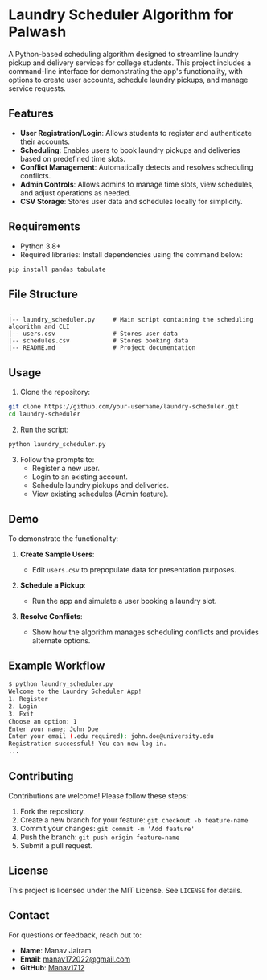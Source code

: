 # Laundry Scheduler Algorithm for Palwash

A Python-based scheduling algorithm designed to streamline laundry pickup and delivery services for college students. This project includes a command-line interface for demonstrating the app's functionality, with options to create user accounts, schedule laundry pickups, and manage service requests.

## Features

- **User Registration/Login**: Allows students to register and authenticate their accounts.
- **Scheduling**: Enables users to book laundry pickups and deliveries based on predefined time slots.
- **Conflict Management**: Automatically detects and resolves scheduling conflicts.
- **Admin Controls**: Allows admins to manage time slots, view schedules, and adjust operations as needed.
- **CSV Storage**: Stores user data and schedules locally for simplicity.

## Requirements

- Python 3.8+
- Required libraries: Install dependencies using the command below:

```bash
pip install pandas tabulate
```

## File Structure

```
.
|-- laundry_scheduler.py     # Main script containing the scheduling algorithm and CLI
|-- users.csv                # Stores user data
|-- schedules.csv            # Stores booking data
|-- README.md                # Project documentation
```

## Usage

1. Clone the repository:

```bash
git clone https://github.com/your-username/laundry-scheduler.git
cd laundry-scheduler
```

2. Run the script:

```bash
python laundry_scheduler.py
```

3. Follow the prompts to:
   - Register a new user.
   - Login to an existing account.
   - Schedule laundry pickups and deliveries.
   - View existing schedules (Admin feature).

## Demo

To demonstrate the functionality:

1. **Create Sample Users**: 
   - Edit `users.csv` to prepopulate data for presentation purposes.

2. **Schedule a Pickup**:
   - Run the app and simulate a user booking a laundry slot.

3. **Resolve Conflicts**:
   - Show how the algorithm manages scheduling conflicts and provides alternate options.

## Example Workflow

```bash
$ python laundry_scheduler.py
Welcome to the Laundry Scheduler App!
1. Register
2. Login
3. Exit
Choose an option: 1
Enter your name: John Doe
Enter your email (.edu required): john.doe@university.edu
Registration successful! You can now log in.
...
```

## Contributing

Contributions are welcome! Please follow these steps:

1. Fork the repository.
2. Create a new branch for your feature: `git checkout -b feature-name`
3. Commit your changes: `git commit -m 'Add feature'`
4. Push the branch: `git push origin feature-name`
5. Submit a pull request.

## License

This project is licensed under the MIT License. See `LICENSE` for details.

## Contact

For questions or feedback, reach out to:

- **Name**: Manav Jairam
- **Email**: manav172022@gmail.com
- **GitHub**: [Manav1712](https://github.com/Manav1712)
